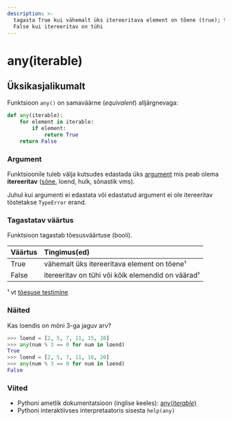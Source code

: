 ```yaml
---
description: >-
  tagasta True kui vähemalt üks itereeritava element on tõene (true); tagasta
  False kui itereeritav on tühi
---
```


# any\(iterable\)

## Üksikasjalikumalt

Funktsioon `any()` on samaväärne \(_equivalent_\) alljärgnevaga:

```python
def any(iterable):
    for element in iterable:
        if element:
            return True
    return False
```

### Argument

Funktsioonile tuleb välja kutsudes edastada üks [argument](../../terminid/sonastik/argument.md) mis peab olema **itereeritav** \([sõne](../sisseehitatud-tueuebid/sone-str/), loend, hulk, sõnastik vms\).

Juhul kui argumenti ei edastata või edastatud argument ei ole itereeritav tõstetakse `TypeError` erand.

### Tagastatav väärtus

Funktsioon tagastab tõesusväärtuse \(booli\).

| Väärtus | Tingimus\(ed\) |
| :--- | :--- |
| True | vähemalt üks itereeritava element on tõene¹ |
| False | itereeritav on tühi või kõik elemendid on väärad¹ |

¹ vt [tõesuse testimine](../sisseehitatud-tueuebid/toesuse-testimine.md)

### Näited

Kas loendis on mõni 3-ga jaguv arv?

```python
>>> loend = [2, 5, 7, 11, 15, 20]
>>> any(num % 3 == 0 for num in loend)
True
>>> loend = [2, 5, 7, 11, 16, 20]
>>> any(num % 3 == 0 for num in loend)
False
```

### Viited

* Pythoni ametlik dokumentatsioon \(inglise keeles\): [any\(_iterable_\)](https://docs.python.org/3/library/functions.html#any)
* Pythoni interaktiivses interpretaatoris sisesta `help(any)`

